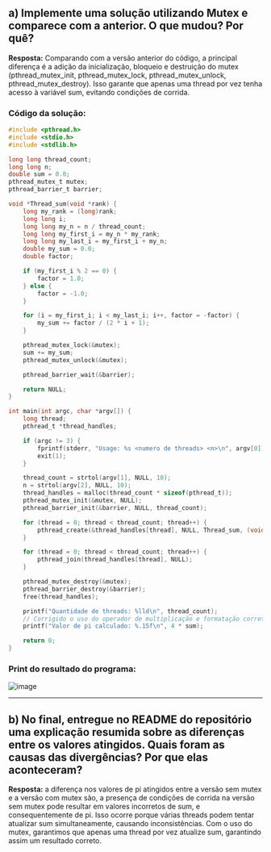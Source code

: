 ## **a)** Implemente uma solução utilizando Mutex e comparece com a anterior. O que mudou? Por quê?

**Resposta:** Comparando com a versão anterior do código, a principal diferença é a adição da inicialização, bloqueio e destruição do mutex (pthread_mutex_init, pthread_mutex_lock, pthread_mutex_unlock, pthread_mutex_destroy). Isso garante que apenas uma thread por vez tenha acesso à variável sum, evitando condições de corrida.

### **Código da solução:**
```c
#include <pthread.h>
#include <stdio.h>
#include <stdlib.h>

long long thread_count;
long long n;
double sum = 0.0;
pthread_mutex_t mutex;
pthread_barrier_t barrier;

void *Thread_sum(void *rank) {
    long my_rank = (long)rank;
    long long i;
    long long my_n = n / thread_count;
    long long my_first_i = my_n * my_rank;
    long long my_last_i = my_first_i + my_n;
    double my_sum = 0.0;
    double factor;

    if (my_first_i % 2 == 0) {
        factor = 1.0;
    } else {
        factor = -1.0;
    }

    for (i = my_first_i; i < my_last_i; i++, factor = -factor) {
        my_sum += factor / (2 * i + 1);
    }

    pthread_mutex_lock(&mutex);
    sum += my_sum;
    pthread_mutex_unlock(&mutex);

    pthread_barrier_wait(&barrier);

    return NULL;
}

int main(int argc, char *argv[]) {
    long thread;
    pthread_t *thread_handles;

    if (argc != 3) {
        fprintf(stderr, "Usage: %s <numero de threads> <n>\n", argv[0]);
        exit(1);
    }

    thread_count = strtol(argv[1], NULL, 10);
    n = strtol(argv[2], NULL, 10);
    thread_handles = malloc(thread_count * sizeof(pthread_t));
    pthread_mutex_init(&mutex, NULL);
    pthread_barrier_init(&barrier, NULL, thread_count);

    for (thread = 0; thread < thread_count; thread++) {
        pthread_create(&thread_handles[thread], NULL, Thread_sum, (void *)thread);
    }

    for (thread = 0; thread < thread_count; thread++) {
        pthread_join(thread_handles[thread], NULL);
    }

    pthread_mutex_destroy(&mutex);
    pthread_barrier_destroy(&barrier);
    free(thread_handles);

    printf("Quantidade de threads: %lld\n", thread_count);
    // Corrigido o uso do operador de multiplicação e formatação correta da impressão
    printf("Valor de pi calculado: %.15f\n", 4 * sum);

    return 0;
}
```
### Print do resultado do programa:

![image](https://github.com/Felipe-N-Fonseca/Pthreads2/assets/89709011/932b55e7-c100-4733-a850-12e6886f435d)


<hr>

## **b)** No final, entregue no README do repositório uma explicação resumida sobre as diferenças entre os valores atingidos. Quais foram as causas das divergências? Por que elas aconteceram?

**Resposta:** a diferença nos valores de pi atingidos entre a versão sem mutex e a versão com mutex são, a presença de condições de corrida na versão sem mutex pode resultar em valores incorretos de sum, e consequentemente de pi. Isso ocorre porque várias threads podem tentar atualizar sum simultaneamente, causando inconsistências. Com o uso do mutex, garantimos que apenas uma thread por vez atualize sum, garantindo assim um resultado correto.
